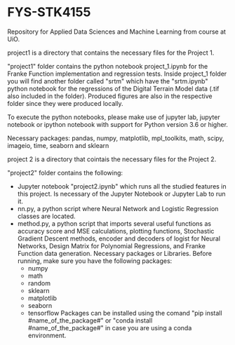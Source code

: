 # FYS-STK4155
Repository for Applied Data Sciences and Machine Learning from course at UiO.

project1 is a directory that contains the necessary files for the Project 1.

  "project1" folder contains the python notebook project_1.ipynb for the Franke Function implementation and regression tests.
  Inside project_1 folder you will find another folder called "srtm" which have the "srtm.ipynb" python notebook for the regressions of the Digital Terrain Model data  (.tif also included in the folder).
  Produced figures are also in the respective folder since they were produced locally.

  To execute the python notebooks, please make use of jupyter lab, jupyter notebook or ipython notebook with support for Python version 3.6 or higher.

  Necessary packages: pandas, numpy, matplotlib, mpl_toolkits, math, scipy, imageio, time, seaborn and sklearn

project 2 is a directory that cointais the necessary files for the Project 2.

  "project2" folder contains the following:
  - Jupyter notebook "project2.ipynb" which runs all the studied features in this project. Is necessary of the Jupyter Notebook or Jupyter Lab to run it.
  - nn.py, a python script where Neural Network and Logistic Regression classes are located.
  - method.py, a python script that imports several useful functions as accuracy score and MSE calculations, plotting functions, Stochastic Gradient Descent methods, encoder and decoders of logist for Neural Networks, Design Matrix for Polynomial Regressions, and Franke Function data generation.
  Necessary packages or Libraries. Before running, make sure you have the following packages:
    - numpy
    - math
    - random
    - sklearn
    - matplotlib
    - seaborn
    - tensorflow
Packages can be installed using the comand "pip install #name_of_the_package#" or "conda install #name_of_the_package#" in case you are using a conda environment.
  
